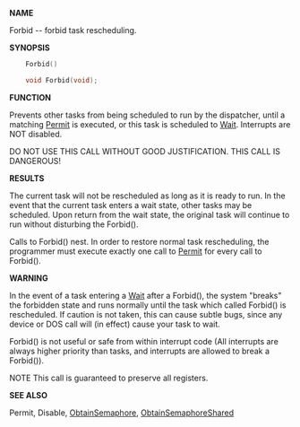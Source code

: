 
**NAME**

Forbid -- forbid task rescheduling.

**SYNOPSIS**

```c
    Forbid()

    void Forbid(void);

```
**FUNCTION**

Prevents other tasks from being scheduled to run by the dispatcher,
until a matching [Permit](Permit) is executed, or this task is scheduled to
[Wait](Wait).  Interrupts are NOT disabled.

DO NOT USE THIS CALL WITHOUT GOOD JUSTIFICATION.  THIS CALL IS
DANGEROUS!

**RESULTS**

The current task will not be rescheduled as long as it is ready to
run.  In the event that the current task enters a wait state, other
tasks may be scheduled.  Upon return from the wait state, the original
task will continue to run without disturbing the Forbid().

Calls to Forbid() nest. In order to restore normal task rescheduling,
the programmer must execute exactly one call to [Permit](Permit) for every
call to Forbid().

**WARNING**

In the event of a task entering a [Wait](Wait) after a Forbid(), the system
&#034;breaks&#034; the forbidden state and runs normally until the task which
called Forbid() is rescheduled.  If caution is not taken, this can
cause subtle bugs, since any device or DOS call will (in effect)
cause your task to wait.

Forbid() is not useful or safe from within interrupt code
(All interrupts are always higher priority than tasks, and
interrupts are allowed to break a Forbid()).

NOTE
This call is guaranteed to preserve all registers.

**SEE ALSO**

Permit, Disable, [ObtainSemaphore](ObtainSemaphore), [ObtainSemaphoreShared](ObtainSemaphoreShared)
